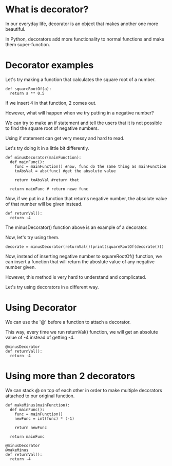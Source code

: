 # What is decorator?

In our everyday life, decorator is an object that makes another one more beautiful.

In Python, decorators add more functionality to normal functions and make them super-function.

# Decorator examples

Let's try making a function that calculates the square root of a number.

```
def squareRootOf(a):
  return a ** 0.5
```

If we insert 4 in that function, 2 comes out.

However, what will happen when we try putting in a negative number?

We can try to make an if statement and tell the users that it is not possible to find the square root of negative numbers.

Using if statement can get very messy and hard to read.

Let's try doing it in a little bit differently.

```
def minusDecorator(mainFunction):
  def mainFunc():
    func = mainFunction() #now, func do the same thing as mainFunction
    toAbsVal = abs(func) #get the absolute value

    return toAbsVal #return that

  return mainFunc # return newe func
```

Now, if we put in a function that returns negative number, the absolute value of that number will be given instead.

```
def returnVal():
  return -4
```

The minusDecorator() function above is an example of a decorator.

Now, let's try using them.

```
decorate = minusDecorator(returnVal())print(squareRootOf(decorate()))
```

Now, instead of inserting negative number to squareRootOf() function, we can insert a function that will return the aboslute value of any negative number given.

However, this method is very hard to understand and complicated.

Let's try using decorators in a different way.

# Using Decorator

We can use the '@' before a function to attach a decorator.

This way, every time we run returnVal() function, we will get an absolute value of -4 instead of getting -4.

```
@minusDecorator
def returnVal():
  return -4
```

# Using more than 2 decorators

We can stack @ on top of each other in order to make multiple decorators attached to our original function.

```
def makeMinus(mainFunction):
  def mainFunc():
    func = mainFunction()
    newFunc = int(func) * (-1)

    return newFunc

  return mainFunc

@minusDecorator
@makeMinus
def returnVal():
  return -4
```

